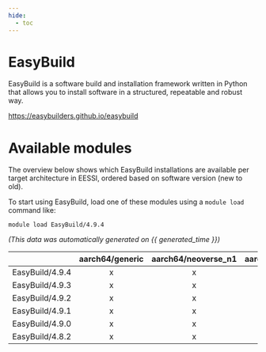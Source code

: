 ```yaml
---
hide:
  - toc
---
```


EasyBuild
=========


EasyBuild is a software build and installation framework written in Python that allows you to install software in a structured, repeatable and robust way.

https://easybuilders.github.io/easybuild
# Available modules


The overview below shows which EasyBuild installations are available per target architecture in EESSI, ordered based on software version (new to old).

To start using EasyBuild, load one of these modules using a `module load` command like:

```shell
module load EasyBuild/4.9.4
```

*(This data was automatically generated on {{ generated_time }})*  

| |aarch64/generic|aarch64/neoverse_n1|aarch64/neoverse_v1|x86_64/generic|x86_64/amd/zen2|x86_64/amd/zen3|x86_64/amd/zen4|x86_64/intel/haswell|x86_64/intel/skylake_avx512|
| :---: | :---: | :---: | :---: | :---: | :---: | :---: | :---: | :---: | :---: |
|EasyBuild/4.9.4|x|x|x|x|x|x|x|x|x|
|EasyBuild/4.9.3|x|x|x|x|x|x|x|x|x|
|EasyBuild/4.9.2|x|x|x|x|x|x|x|x|x|
|EasyBuild/4.9.1|x|x|x|x|x|x|x|x|x|
|EasyBuild/4.9.0|x|x|x|x|x|x|x|x|x|
|EasyBuild/4.8.2|x|x|x|x|x|x|x|x|x|
